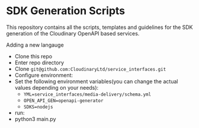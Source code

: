 # SDK Generation Scripts

This repository contains all the scripts, templates and guidelines 
for the SDK generation of the Cloudinary OpenAPI based services.

Adding a new langauge

* Clone this repo
* Enter repo directory
* Clone `git@github.com:CloudinaryLtd/service_interfaces.git`
* Configure environment:
* Set the following environment variables(you can change the actual values depending on your needs):
  * `YML=service_interfaces/media-delivery/schema.yml`
  * `OPEN_API_GEN=openapi-generator`
  * `SDKS=nodejs`
* run:
* python3 main.py
